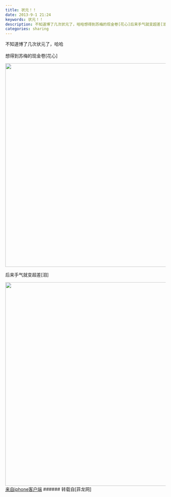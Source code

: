 ```yaml
---
title: 状元！！
date: 2013-9-1 21:24
keywords: 状元！！
description: 不知道博了几次状元了，哈哈想得到苏梅的现金卷[花心]后来手气就变超差[泪]来自iphone客户端
categories: sharing
---
```

<td class="t_f" id="postmessage_41560">

不知道博了几次状元了，哈哈<br/>
<br/>
想得到苏梅的现金卷[花心]

<img aid="17361" class="zoom" data-cf-modified-d62582b6cef0afaaa2bce2ed-="" file="data/attachment/forum/201309/01/20130901210933_83356.jpg" id="aimg_17361" inpost="1" onclick="" onmouseover="" src="http://www.flw.ph/data/attachment/forum/201309/01/20130901210933_83356.jpg" width="640" zoomfile="data/attachment/forum/201309/01/20130901210933_83356.jpg"/>


后来手气就变超差[泪]

<img aid="17362" class="zoom" data-cf-modified-d62582b6cef0afaaa2bce2ed-="" file="data/attachment/forum/201309/01/20130901210934_73808.jpg" id="aimg_17362" inpost="1" onclick="" onmouseover="" src="http://www.flw.ph/data/attachment/forum/201309/01/20130901210934_73808.jpg" width="640" zoomfile="data/attachment/forum/201309/01/20130901210934_73808.jpg"/>


<br/>
<a href="http://www.flw.ph//mobcent/download/down.php" target="_blank">来自iphone客户端</a></td>
###### 转载自[菲龙网]